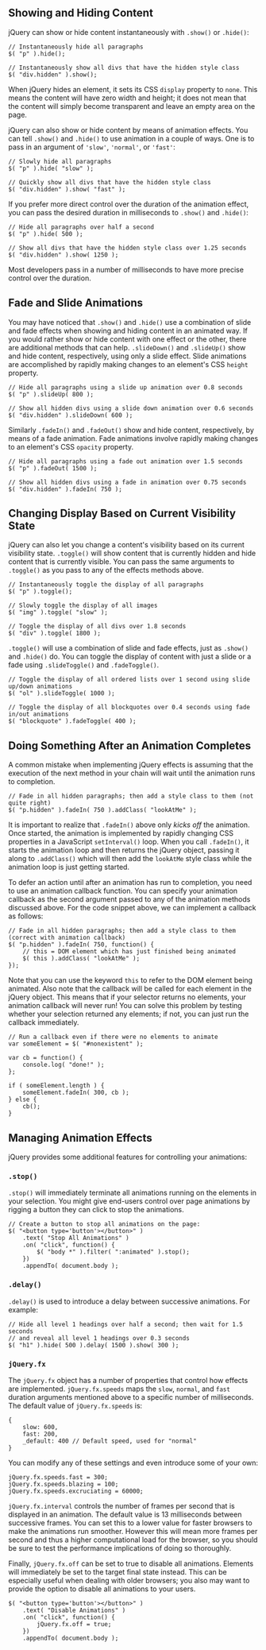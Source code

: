<script>{
	"title": "Introduction to Effects",
	"level": "beginner"
}</script>

## Showing and Hiding Content

jQuery can show or hide content instantaneously with `.show()` or `.hide()`:

```
// Instantaneously hide all paragraphs
$( "p" ).hide();

// Instantaneously show all divs that have the hidden style class
$( "div.hidden" ).show();
```

When jQuery hides an element, it sets its CSS `display` property to `none`. This means the content will have zero width and height; it does not mean that the content will simply become transparent and leave an empty area on the page.

jQuery can also show or hide content by means of animation effects. You can tell `.show()` and `.hide()` to use animation in a couple of ways. One is to pass in an argument of `'slow'`, `'normal'`, or `'fast'`:

```
// Slowly hide all paragraphs
$( "p" ).hide( "slow" );

// Quickly show all divs that have the hidden style class
$( "div.hidden" ).show( "fast" );
```

If you prefer more direct control over the duration of the animation effect, you can pass the desired duration in milliseconds to `.show()` and `.hide()`:

```
// Hide all paragraphs over half a second
$( "p" ).hide( 500 );

// Show all divs that have the hidden style class over 1.25 seconds
$( "div.hidden" ).show( 1250 );
```

Most developers pass in a number of milliseconds to have more precise control over the duration.

## Fade and Slide Animations

You may have noticed that `.show()` and `.hide()` use a combination of slide and fade effects when showing and hiding content in an animated way. If you would rather show or hide content with one effect or the other, there are additional methods that can help. `.slideDown()` and `.slideUp()` show and hide content, respectively, using only a slide effect. Slide animations are accomplished by rapidly making changes to an element's CSS `height` property.

```
// Hide all paragraphs using a slide up animation over 0.8 seconds
$( "p" ).slideUp( 800 );

// Show all hidden divs using a slide down animation over 0.6 seconds
$( "div.hidden" ).slideDown( 600 );
```

Similarly `.fadeIn()` and `.fadeOut()` show and hide content, respectively, by means of a fade animation. Fade animations involve rapidly making changes to an element's CSS `opacity` property.

```
// Hide all paragraphs using a fade out animation over 1.5 seconds
$( "p" ).fadeOut( 1500 );

// Show all hidden divs using a fade in animation over 0.75 seconds
$( "div.hidden" ).fadeIn( 750 );
```

## Changing Display Based on Current Visibility State

jQuery can also let you change a content's visibility based on its current visibility state. `.toggle()` will show content that is currently hidden and hide content that is currently visible. You can pass the same arguments to `.toggle()` as you pass to any of the effects methods above.

```
// Instantaneously toggle the display of all paragraphs
$( "p" ).toggle();

// Slowly toggle the display of all images
$( "img" ).toggle( "slow" );

// Toggle the display of all divs over 1.8 seconds
$( "div" ).toggle( 1800 );
```

`.toggle()` will use a combination of slide and fade effects, just as `.show()` and `.hide()` do. You can toggle the display of content with just a slide or a fade using `.slideToggle()` and `.fadeToggle()`.

```
// Toggle the display of all ordered lists over 1 second using slide up/down animations
$( "ol" ).slideToggle( 1000 );

// Toggle the display of all blockquotes over 0.4 seconds using fade in/out animations
$( "blockquote" ).fadeToggle( 400 );
```

## Doing Something After an Animation Completes

A common mistake when implementing jQuery effects is assuming that the execution of the next method in your chain will wait until the animation runs to completion.

```
// Fade in all hidden paragraphs; then add a style class to them (not quite right)
$( "p.hidden" ).fadeIn( 750 ).addClass( "lookAtMe" );
```

It is important to realize that `.fadeIn()` above only _kicks off_ the animation. Once started, the animation is implemented by rapidly changing CSS properties in a JavaScript `setInterval()` loop. When you call `.fadeIn()`, it starts the animation loop and then returns the jQuery object, passing it along to `.addClass()` which will then add the `lookAtMe` style class while the animation loop is just getting started.

To defer an action until after an animation has run to completion, you need to use an animation callback function. You can specify your animation callback as the second argument passed to any of the animation methods discussed above. For the code snippet above, we can implement a callback as follows:

```
// Fade in all hidden paragraphs; then add a style class to them (correct with animation callback)
$( "p.hidden" ).fadeIn( 750, function() {
	// this = DOM element which has just finished being animated
	$( this ).addClass( "lookAtMe" );
});
```

Note that you can use the keyword `this` to refer to the DOM element being animated. Also note that the callback will be called for each element in the jQuery object. This means that if your selector returns no elements, your animation callback will never run! You can solve this problem by testing whether your selection returned any elements; if not, you can just run the callback immediately.

```
// Run a callback even if there were no elements to animate
var someElement = $( "#nonexistent" );

var cb = function() {
	console.log( "done!" );
};

if ( someElement.length ) {
	someElement.fadeIn( 300, cb );
} else {
	cb();
}
```

## Managing Animation Effects

jQuery provides some additional features for controlling your animations:

### `.stop()`

`.stop()` will immediately terminate all animations running on the elements in your selection. You might give end-users control over page animations by rigging a button they can click to stop the animations.

```
// Create a button to stop all animations on the page:
$( "<button type='button'></button>" )
	.text( "Stop All Animations" )
	.on( "click", function() {
		$( "body *" ).filter( ":animated" ).stop();
	})
	.appendTo( document.body );
```

### `.delay()`

`.delay()` is used to introduce a delay between successive animations. For example:

```
// Hide all level 1 headings over half a second; then wait for 1.5 seconds
// and reveal all level 1 headings over 0.3 seconds
$( "h1" ).hide( 500 ).delay( 1500 ).show( 300 );
```

### `jQuery.fx`

The `jQuery.fx` object has a number of properties that control how effects are implemented. `jQuery.fx.speeds` maps the `slow`, `normal`, and `fast` duration arguments mentioned above to a specific number of milliseconds. The default value of `jQuery.fx.speeds` is:

```
{
	slow: 600,
	fast: 200,
	_default: 400 // Default speed, used for "normal"
}
```

You can modify any of these settings and even introduce some of your own:

```
jQuery.fx.speeds.fast = 300;
jQuery.fx.speeds.blazing = 100;
jQuery.fx.speeds.excruciating = 60000;
```

`jQuery.fx.interval` controls the number of frames per second that is displayed in an animation. The default value is 13 milliseconds between successive frames. You can set this to a lower value for faster browsers to make the animations run smoother. However this will mean more frames per second and thus a higher computational load for the browser, so you should be sure to test the performance implications of doing so thoroughly.

Finally, `jQuery.fx.off` can be set to true to disable all animations. Elements will immediately be set to the target final state instead. This can be especially useful when dealing with older browsers; you also may want to provide the option to disable all animations to your users.

```
$( "<button type='button'></button>" )
	.text( "Disable Animations" )
	.on( "click", function() {
		jQuery.fx.off = true;
	})
	.appendTo( document.body );
```
